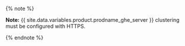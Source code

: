 {% note %}

**Note:** {{ site.data.variables.product.prodname_ghe_server }} clustering must be configured with HTTPS.

{% endnote %}
